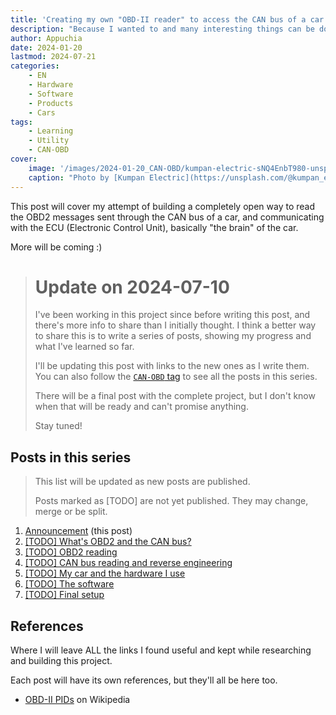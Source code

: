 ```yaml
---
title: 'Creating my own "OBD-II reader" to access the CAN bus of a car'
description: "Because I wanted to and many interesting things can be done with it."
author: Appuchia
date: 2024-01-20
lastmod: 2024-07-21
categories:
    - EN
    - Hardware
    - Software
    - Products
    - Cars
tags:
    - Learning
    - Utility
    - CAN-OBD
cover:
    image: '/images/2024-01-20_CAN-OBD/kumpan-electric-sNQ4EnbT980-unsplash.jpg'
    caption: "Photo by [Kumpan Electric](https://unsplash.com/@kumpan_electric) on [Unsplash](https://unsplash.com/photos/white-and-blue-charger-adapter-sNQ4EnbT980)"
---
```


This post will cover my attempt of building a completely open way to read the
OBD2 messages sent through the CAN bus of a car, and communicating with the ECU
(Electronic Control Unit), basically "the brain" of the car.

More will be coming :)

> # Update on 2024-07-10
>
> I've been working in this project since before writing this post, and there's more info to share than I initially thought.
> I think a better way to share this is to write a series of posts, showing my progress and what I've learned so far.
>
> I'll be updating this post with links to the new ones as I write them.
> You can also follow the [`CAN-OBD` tag](/tags/can-obd/) to see all the posts in this series.
>
> There will be a final post with the complete project, but I don't know when that will be ready and can't promise anything.
>
> Stay tuned!

## Posts in this series

> This list will be updated as new posts are published.
>
> Posts marked as [TODO] are not yet published.
> They may change, merge or be split.

1. [Announcement](/posts/2024/01/can-obd/) (this post)
1. [\[TODO\] What's OBD2 and the CAN bus?]()
1. [\[TODO\] OBD2 reading]()
1. [\[TODO\] CAN bus reading and reverse engineering]()
1. [\[TODO\] My car and the hardware I use]()
1. [\[TODO\] The software]()
1. [\[TODO\] Final setup]()

## References

Where I will leave ALL the links I found useful and kept while researching and building this project.

Each post will have its own references, but they'll all be here too.

- [OBD-II PIDs](https://en.wikipedia.org/wiki/OBD-II_PIDs) on Wikipedia
